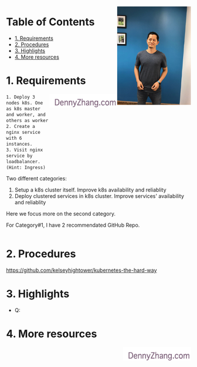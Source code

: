 <a href="https://www.dennyzhang.com"><img align="right" width="201" height="268" src="https://raw.githubusercontent.com/USDevOps/mywechat-slack-group/master/images/denny_201706.png"></a>

Table of Contents
=================

   * [1. Requirements](#1-requirements)
   * [2. Procedures](#2-procedures)
   * [3. Highlights](#3-highlights)
   * [4. More resources](#4-more-resources)

# 1. Requirements
<a href="https://www.dennyzhang.com"><img align="right" width="185" height="37" src="https://raw.githubusercontent.com/USDevOps/mywechat-slack-group/master/images/dns_small.png"></a>

```
1. Deploy 3 nodes k8s. One as k8s master and worker, and others as worker
2. Create a nginx service with 6 instances.
3. Visit nginx service by loadbalancer. (Hint: Ingress)
```

Two different categories:
1. Setup a k8s cluster itself. Improve k8s availability and reliablity
2. Deploy clustered services in k8s cluster. Improve services' availability and reliablity

Here we focus more on the second category.

For Category#1, I have 2 recommendated GitHub Repo.
```
```

# 2. Procedures

https://github.com/kelseyhightower/kubernetes-the-hard-way

# 3. Highlights
- Q: 

# 4. More resources

<a href="https://www.dennyzhang.com"><img align="right" width="185" height="37" src="https://raw.githubusercontent.com/USDevOps/mywechat-slack-group/master/images/dns_small.png"></a>
